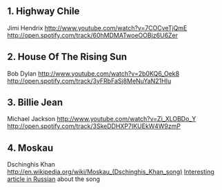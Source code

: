 ## 1. Highway Chile
Jimi Hendrix
http://www.youtube.com/watch?v=7COCveTjQmE
http://open.spotify.com/track/60hMDMATwoeOOBjz6U6Zer


## 2.  House Of The Rising Sun 
Bob Dylan
http://www.youtube.com/watch?v=2b0KQ6_Oek8
http://open.spotify.com/track/3yFRbFaSj8MeNuYaN21HIu


## 3. Billie Jean
Michael Jackson 
http://www.youtube.com/watch?v=Zi_XLOBDo_Y
http://open.spotify.com/track/3SkeDDHXP7IKUEkW4W9zmP

## 4. Moskau
Dschinghis Khan
http://en.wikipedia.org/wiki/Moskau_(Dschinghis_Khan_song)
[Interesting article in Russian](http://www.zhurnal.ru/music/sherick/music/chingiskhan.htm) about the song

